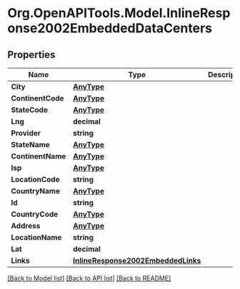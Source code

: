
# Org.OpenAPITools.Model.InlineResponse2002EmbeddedDataCenters

## Properties

Name | Type | Description | Notes
------------ | ------------- | ------------- | -------------
**City** | [**AnyType**](.md) |  | 
**ContinentCode** | [**AnyType**](.md) |  | 
**StateCode** | [**AnyType**](.md) |  | 
**Lng** | **decimal** |  | 
**Provider** | **string** |  | 
**StateName** | [**AnyType**](.md) |  | 
**ContinentName** | [**AnyType**](.md) |  | 
**Isp** | [**AnyType**](.md) |  | 
**LocationCode** | **string** |  | 
**CountryName** | [**AnyType**](.md) |  | 
**Id** | **string** |  | 
**CountryCode** | [**AnyType**](.md) |  | 
**Address** | [**AnyType**](.md) |  | 
**LocationName** | **string** |  | 
**Lat** | **decimal** |  | 
**Links** | [**InlineResponse2002EmbeddedLinks**](InlineResponse2002EmbeddedLinks.md) |  | 

[[Back to Model list]](../README.md#documentation-for-models)
[[Back to API list]](../README.md#documentation-for-api-endpoints)
[[Back to README]](../README.md)

